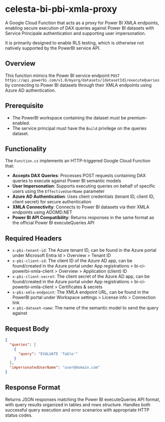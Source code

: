 # celesta-bi-pbi-xmla-proxy

A Google Cloud Function that acts as a proxy for Power BI XMLA endpoints, enabling secure execution of DAX queries against Power BI datasets with Service Principale authentication and supporting user impersonation.

It is primarily designed to enable RLS testing, which is otherwise not natively supported by the PowerBI service API.

## Overview

This function mimics the Power BI service endpoint `POST https://api.powerbi.com/v1.0/myorg/datasets/{datasetId}/executeQueries` by connecting to Power BI datasets through their XMLA endpoints using Azure AD authentication.

## Prerequisite
- The PowerBI workspace containing the dataset must be premium-enabled.
- The service principal must have the `Build` privilege on the queries dataset.

## Functionality

The `Function.cs` implements an HTTP-triggered Google Cloud Function that:

- **Accepts DAX Queries**: Processes POST requests containing DAX queries to execute against Power BI semantic models
- **User Impersonation**: Supports executing queries on behalf of specific users using the `EffectiveUserName` parameter
- **Azure AD Authentication**: Uses client credentials (tenant ID, client ID, client secret) for secure authentication
- **XMLA Connectivity**: Connects to Power BI datasets via their XMLA endpoints using ADOMD.NET
- **Power BI API Compatibility**: Returns responses in the same format as the official Power BI executeQueries API

## Required Headers

- `x-pbi-tenant-id`: The Azure tenant ID, can be found in the Azure portal under Microsoft Entra Id > Overview > Tenant ID
- `x-pbi-client-id`: The client ID of the Azure AD app, can be found/created in the Azure portal under App registrations > bi-ci-powerbi-xmla-client > Overview > Application (client) ID 
- `x-pbi-client-secret`: The client secret of the Azure AD app, can be found/created in the Azure portal under App registrations > bi-ci-powerbi-xmla-client > Certificates & secrets
- `x-pbi-xmla-endpoint`: The XMLA endpoint URL, can be found in the PowerBI portal under Workspace settings > License info > Connection link
- `x-pbi-dataset-name`: The name of the semantic model to send the query against

## Request Body

```json
{
  "queries": [
    {
      "query": "EVALUATE 'Table'"
    }
  ],
  "impersonatedUserName": "user@domain.com"
}
```

## Response Format

Returns JSON responses matching the Power BI executeQueries API format, with query results organized in tables and rows structure. Handles both successful query execution and error scenarios with appropriate HTTP status codes.